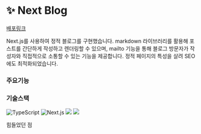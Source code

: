# ✨ Next Blog

[배포링크](https://next-blog-taupe-one.vercel.app/)

Next.js를 사용하여 정적 블로그를 구현했습니다. markdown 라이브러리를 활용해 포스트를 간단하게 작성하고 렌더링할 수 있으며, mailto 기능을 통해 블로그 방문자가 작성자와 직접적으로 소통할 수 있는 기능을 제공합니다. 정적 페이지의 특성을 살려 SEO에도 최적화되었습니다.

### 주요기능

### 기술스택

<img src="https://img.shields.io/badge/TypeScript-007ACC?style=for-the-badge&logo=typescript&logoColor=white" alt="TypeScript" />
<img src="https://img.shields.io/badge/Next.js-000000?style=for-the-badge&logo=nextdotjs&logoColor=white" alt="Next.js" />
<img src="https://img.shields.io/badge/Tailwind CSS-06B6D4?style=for-the-badge&logo=Tailwind CSS&logoColor=white"/>
<img src="https://img.shields.io/badge/Vercel-000000?style=for-the-badge&logo=Vercel&logoColor=white"/>

힘들었던 점
